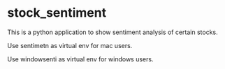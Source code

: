 # stock_sentiment
This is a python application to show sentiment analysis of certain stocks.


Use sentimetn as virtual env for mac users.


Use windowsenti as virtual env for windows users. 
